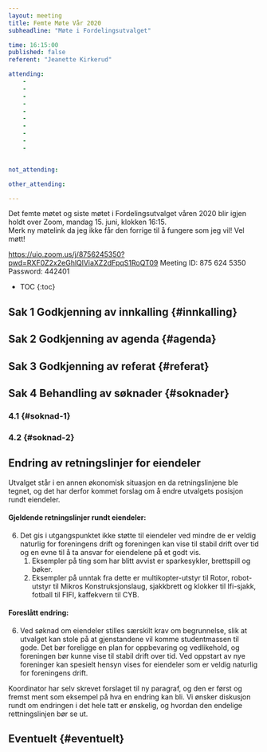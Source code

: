 ```yaml
---
layout: meeting
title: Femte Møte Vår 2020
subheadline: "Møte i Fordelingsutvalget"

time: 16:15:00
published: false
referent: "Jeanette Kirkerud"

attending:
    - 
    -
    - 
    - 
    - 
    - 
    - 
    - 
    -
    -


not_attending:

other_attending:

---
```

Det femte møtet og siste møtet i Fordelingsutvalget våren 2020 blir igjen holdt over Zoom,
mandag 15. juni, klokken 16:15.   
Merk ny møtelink da jeg ikke får den forrige til å fungere som jeg vil!
Vel møtt!

https://uio.zoom.us/j/8756245350?pwd=RXF0Z2x2eGhlQlViaXZ2dFpqS1RoQT09
Meeting ID: 875 624 5350
Password: 442401

* TOC
{:toc}

## Sak 1 Godkjenning av innkalling {#innkalling}
## Sak 2 Godkjenning av agenda {#agenda}
## Sak 3 Godkjenning av referat {#referat}
## Sak 4 Behandling av søknader {#soknader}

### 4.1 {#soknad-1}

### 4.2 {#soknad-2}

## Endring av retningslinjer for eiendeler
Utvalget står i en annen økonomisk situasjon en da retningslinjene ble tegnet, 
og det har derfor kommet forslag om å endre utvalgets posisjon rundt eiendeler. 

#### Gjeldende retningslinjer rundt eiendeler:

6. Det gis i utgangspunktet ikke støtte til eiendeler ved mindre de er veldig naturlig for foreningens drift og foreningen kan vise til stabil drift over tid og en evne til å ta ansvar for eiendelene på et godt vis.
    1. Eksempler på ting som har blitt avvist er sparkesykler, brettspill og bøker.
    2. Eksempler på unntak fra dette er multikopter-utstyr til Rotor, robot-utstyr til Mikros Konstruksjonslaug, sjakkbrett og klokker til Ifi-sjakk, fotball til FIFI, kaffekvern til CYB.


#### Foreslått endring:

6. Ved søknad om eiendeler stilles særskilt krav om begrunnelse, slik at utvalget kan stole på at gjenstandene vil komme studentmassen til gode. Det bør foreligge en plan for oppbevaring og vedlikehold, og foreningen bør kunne vise til stabil drift over tid. Ved oppstart av nye foreninger kan spesielt hensyn vises for eiendeler som er veldig naturlig for foreningens drift. 

Koordinator har selv skrevet forslaget til ny paragraf,
og den er først og fremst ment som eksempel på hva en endring kan bli.
Vi ønsker diskusjon rundt om endringen i det hele tatt er ønskelig,
og hvordan den endelige rettningslinjen bør se ut.

## Eventuelt {#eventuelt}

